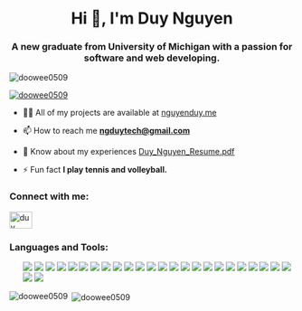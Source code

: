<h1 align="center">Hi 👋, I'm Duy Nguyen</h1>
<h3 align="center">A new graduate from University of Michigan with a passion for software and web developing.</h3>

<p align="left"> <img src="https://komarev.com/ghpvc/?username=doowee0509&label=Profile%20views&color=0e75b6&style=flat" alt="doowee0509" /> </p>

<p align="left"> <a href="https://github.com/ryo-ma/github-profile-trophy"><img src="https://github-profile-trophy.vercel.app/?username=doowee0509" alt="doowee0509" /></a> </p>

- 👨‍💻 All of my projects are available at [nguyenduy.me](https://nguyenduy.me)

- 📫 How to reach me **ngduytech@gmail.com**

- 📄 Know about my experiences [Duy_Nguyen_Resume.pdf](https://github.com/doowee0509/doowee0509/files/12773351/Duy_Nguyen_Resume.pdf)

- ⚡ Fun fact **I play tennis and volleyball.**

<h3 align="left">Connect with me:</h3>
<p align="left">
<a href="https://linkedin.com/in/duy nguyễn" target="blank"><img align="center" src="https://raw.githubusercontent.com/rahuldkjain/github-profile-readme-generator/master/src/images/icons/Social/linked-in-alt.svg" alt="duy nguyễn" height="30" width="40" /></a>
</p>

<h3 align="left">Languages and Tools:</h3>
<!-- <p align="left"> <a href="https://getbootstrap.com" target="_blank" rel="noreferrer"> <img src="https://raw.githubusercontent.com/devicons/devicon/master/icons/bootstrap/bootstrap-plain-wordmark.svg" alt="bootstrap" width="40" height="40"/> </a> <a href="https://www.cprogramming.com/" target="_blank" rel="noreferrer"> <img src="https://raw.githubusercontent.com/devicons/devicon/master/icons/c/c-original.svg" alt="c" width="40" height="40"/> </a> <a href="https://www.w3schools.com/cpp/" target="_blank" rel="noreferrer"> <img src="https://raw.githubusercontent.com/devicons/devicon/master/icons/cplusplus/cplusplus-original.svg" alt="cplusplus" width="40" height="40"/> </a> <a href="https://www.w3schools.com/css/" target="_blank" rel="noreferrer"> <img src="https://raw.githubusercontent.com/devicons/devicon/master/icons/css3/css3-original-wordmark.svg" alt="css3" width="40" height="40"/> </a> <a href="https://expressjs.com" target="_blank" rel="noreferrer"> <img src="https://raw.githubusercontent.com/devicons/devicon/master/icons/express/express-original-wordmark.svg" alt="express" width="40" height="40"/> </a> <a href="https://git-scm.com/" target="_blank" rel="noreferrer"> <img src="https://www.vectorlogo.zone/logos/git-scm/git-scm-icon.svg" alt="git" width="40" height="40"/> </a> <a href="https://heroku.com" target="_blank" rel="noreferrer"> <img src="https://www.vectorlogo.zone/logos/heroku/heroku-icon.svg" alt="heroku" width="40" height="40"/> </a> <a href="https://www.w3.org/html/" target="_blank" rel="noreferrer"> <img src="https://raw.githubusercontent.com/devicons/devicon/master/icons/html5/html5-original-wordmark.svg" alt="html5" width="40" height="40"/> </a> <a href="https://developer.mozilla.org/en-US/docs/Web/JavaScript" target="_blank" rel="noreferrer"> <img src="https://raw.githubusercontent.com/devicons/devicon/master/icons/javascript/javascript-original.svg" alt="javascript" width="40" height="40"/> </a> <a href="https://jestjs.io" target="_blank" rel="noreferrer"> <img src="https://www.vectorlogo.zone/logos/jestjsio/jestjsio-icon.svg" alt="jest" width="40" height="40"/> </a> <a href="https://www.mysql.com/" target="_blank" rel="noreferrer"> <img src="https://raw.githubusercontent.com/devicons/devicon/master/icons/mysql/mysql-original-wordmark.svg" alt="mysql" width="40" height="40"/> </a> <a href="https://nodejs.org" target="_blank" rel="noreferrer"> <img src="https://raw.githubusercontent.com/devicons/devicon/master/icons/nodejs/nodejs-original-wordmark.svg" alt="nodejs" width="40" height="40"/> </a> <a href="https://www.oracle.com/" target="_blank" rel="noreferrer"> <img src="https://raw.githubusercontent.com/devicons/devicon/master/icons/oracle/oracle-original.svg" alt="oracle" width="40" height="40"/> </a> <a href="https://www.php.net" target="_blank" rel="noreferrer"> <img src="https://raw.githubusercontent.com/devicons/devicon/master/icons/php/php-original.svg" alt="php" width="40" height="40"/> </a> <a href="https://www.postgresql.org" target="_blank" rel="noreferrer"> <img src="https://raw.githubusercontent.com/devicons/devicon/master/icons/postgresql/postgresql-original-wordmark.svg" alt="postgresql" width="40" height="40"/> </a> <a href="https://www.python.org" target="_blank" rel="noreferrer"> <img src="https://raw.githubusercontent.com/devicons/devicon/master/icons/python/python-original.svg" alt="python" width="40" height="40"/> </a> <a href="https://reactjs.org/" target="_blank" rel="noreferrer"> <img src="https://raw.githubusercontent.com/devicons/devicon/master/icons/react/react-original-wordmark.svg" alt="react" width="40" height="40"/> </a> <a href="https://sass-lang.com" target="_blank" rel="noreferrer"> <img src="https://raw.githubusercontent.com/devicons/devicon/master/icons/sass/sass-original.svg" alt="sass" width="40" height="40"/> </a> <a href="https://developer.apple.com/swift/" target="_blank" rel="noreferrer"> <img src="https://raw.githubusercontent.com/devicons/devicon/master/icons/swift/swift-original.svg" alt="swift" width="40" height="40"/> </a> <a href="https://www.typescriptlang.org/" target="_blank" rel="noreferrer"> <img src="https://raw.githubusercontent.com/devicons/devicon/master/icons/typescript/typescript-original.svg" alt="typescript" width="40" height="40"/> </a> <a href="https://vuejs.org/" target="_blank" rel="noreferrer"> <img src="https://raw.githubusercontent.com/devicons/devicon/master/icons/vuejs/vuejs-original-wordmark.svg" alt="vuejs" width="40" height="40"/> </a> </p> -->
<ul class="list">
  <style>
    .list {
      list-style-type: none;
    }
    .list li {
      display: inline;
    }
  </style>
  <li >
      <img src="https://img.shields.io/badge/Python-14354C?style=for-the-badge&logo=python&logoColor=white">
  </li>
  <li >
      <img src="https://img.shields.io/badge/C-00599C?style=for-the-badge&logo=c&logoColor=white">
  </li>
  <li >
      <img src="https://img.shields.io/badge/C%2B%2B-00599C?style=for-the-badge&logo=c%2B%2B&logoColor=white">
  </li>
  <li >
      <img src="https://img.shields.io/badge/HTML5-E34F26?style=for-the-badge&logo=html5&logoColor=white">
  </li>
  <li >
      <img src="https://img.shields.io/badge/CSS3-1572B6?style=for-the-badge&logo=css3&logoColor=white">
  </li>
  <li >
      <img src="https://img.shields.io/badge/JavaScript-323330?style=for-the-badge&logo=javascript&logoColor=F7DF1E">
  </li>
  <li >
      <img src="https://img.shields.io/badge/TypeScript-007ACC?style=for-the-badge&logo=typescript&logoColor=white">
  </li>
  <li >
      <img src="https://img.shields.io/badge/Node.js-43853D?style=for-the-badge&logo=node.js&logoColor=white">
  </li>
  <li >
      <img src="https://img.shields.io/badge/Express.js-404D59?style=for-the-badge">
  </li>
  <li >
      <img src="https://img.shields.io/badge/Sass-CC6699?style=for-the-badge&logo=sass&logoColor=white">
  </li>
  <li >
      <img src="https://img.shields.io/badge/SQLite-07405E?style=for-the-badge&logo=sqlite&logoColor=white">
  </li>
  <li >
      <img src="https://img.shields.io/badge/GIT-E44C30?style=for-the-badge&logo=git&logoColor=white">
  </li>
  <li >
      <img src="https://img.shields.io/badge/PostgreSQL-316192?style=for-the-badge&logo=postgresql&logoColor=white">
  </li>
  <li >
      <img src="https://img.shields.io/badge/React-20232A?style=for-the-badge&logo=react&logoColor=61DAFB">
  </li>
  <li >
      <img src="https://img.shields.io/badge/Vue.js-35495E?style=for-the-badge&logo=vue.js&logoColor=4FC08D">
  </li>
  <li >
      <img src="https://img.shields.io/badge/Flask-000000?style=for-the-badge&logo=flask&logoColor=white">
  </li>
  <li >
      <img src="https://img.shields.io/badge/Java-ED8B00?style=for-the-badge&logo=openjdk&logoColor=white">
  </li>
  <li >
      <img src="https://img.shields.io/badge/Shell_Script-121011?style=for-the-badge&logo=gnu-bash&logoColor=white">
  </li>
  <li >
      <img src="https://img.shields.io/badge/Amazon_AWS-232F3E?style=for-the-badge&logo=amazon-aws&logoColor=white">
  </li>
  <li >
      <img src="https://img.shields.io/badge/Google_Cloud-4285F4?style=for-the-badge&logo=google-cloud&logoColor=white">
  </li>
  <li >
      <img src="https://img.shields.io/badge/Figma-F24E1E?style=for-the-badge&logo=figma&logoColor=white">
  </li>
  <li >
      <img src="https://img.shields.io/badge/wordpress-14354C?style=for-the-badge&logo=wordpress&logoColor=white">
  </li>
  <li >
      <img src="https://img.shields.io/badge/mongodb-47A248?style=for-the-badge&logo=mongodb&logoColor=white">
  </li>
  <li >
      <img src="https://img.shields.io/badge/php-777BB4?style=for-the-badge&logo=php&logoColor=white">
  </li>
  <li >
      <img src="https://img.shields.io/badge/jquery-0769AD?style=for-the-badge&logo=jquery&logoColor=white">
  </li>
  <li >
      <img src="https://img.shields.io/badge/bootstrap-7952B3?style=for-the-badge&logo=bootstrap&logoColor=white">
  </li>
</ul>

<p><img align="left" src="https://github-readme-stats.vercel.app/api/top-langs?username=doowee0509&show_icons=true&locale=en&layout=compact" alt="doowee0509" /></p>

<p>&nbsp;<img align="center" src="https://github-readme-stats.vercel.app/api?username=doowee0509&show_icons=true&locale=en" alt="doowee0509" /></p>

